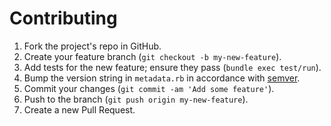 # Contributing

1. Fork the project's repo in GitHub.
2. Create your feature branch (`git checkout -b my-new-feature`).
3. Add tests for the new feature; ensure they pass (`bundle exec test/run`).
4. Bump the version string in `metadata.rb` in accordance with [semver](http://semver.org).
4. Commit your changes (`git commit -am 'Add some feature'`).
5. Push to the branch (`git push origin my-new-feature`).
6. Create a new Pull Request.
